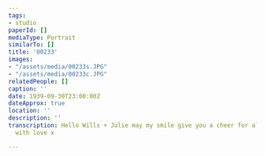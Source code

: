 ```yaml
---
tags:
- studio
paperId: []
mediaType: Portrait
similarTo: []
title: '00233'
images:
- "/assets/media/00233s.JPG"
- "/assets/media/00233c.JPG"
relatedPeople: []
caption: ''
date: 1939-09-30T23:00:00Z
dateApprox: true
location: ''
description: ''
transcription: Hello Wills + Julie may my smile give you a cheer for all 1940 Jessie
  with love x

---
```


